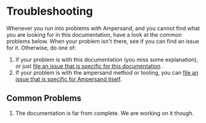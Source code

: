 # Troubleshooting
Whenever you run into problems with Ampersand, and you cannot find what you are looking for in this documentation, have a look at the common problems below. When your problem isn't there, see if you can find an issue for it. Otherwise, do one of:

  1. If your problem is with this documentation (you miss some explanation), or just [file an issue that is specific for this documentation](http://github.com/AmpersandTarski/documentation/issues) .
  2. If your problem is with the ampersand method or tooling, you can [file an issue that is specific for Ampersand itself](http://github.com/AmpersandTarski/ampersand/issues).

## Common Problems
<!---
This is ment to become a list that helps users with frequent asked questions
-->
 1. The documentation is far from complete. We are working on it though.

